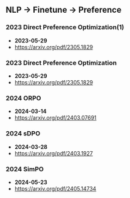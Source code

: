 ## NLP -> Finetune -> Preference


### 2023 Direct Preference Optimization(1)
- **2023-05-29**
- https://arxiv.org/pdf/2305.1829
### 2023 Direct Preference Optimization
- **2023-05-29**
- https://arxiv.org/pdf/2305.1829
### 2024 ORPO
- **2024-03-14**
- https://arxiv.org/pdf/2403.07691
### 2024 sDPO
- **2024-03-28**
- https://arxiv.org/pdf/2403.1927
### 2024 SimPO
- **2024-05-23**
- https://arxiv.org/pdf/2405.14734